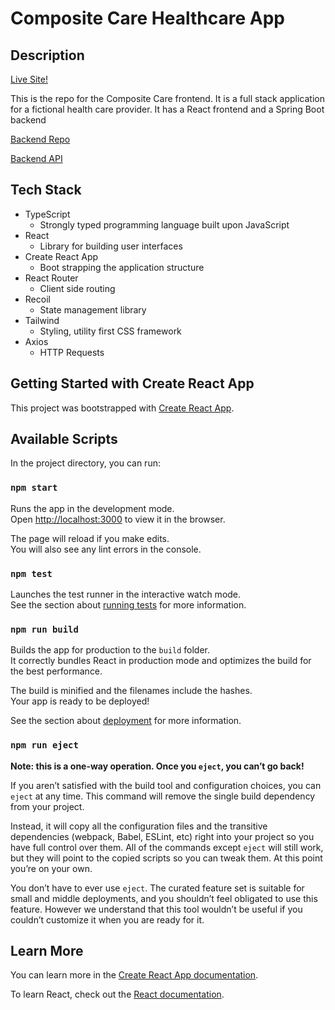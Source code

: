 # Composite Care Healthcare App

## Description

[Live Site!](http://composite-care.s3-website-us-west-1.amazonaws.com/)

This is the repo for the Composite Care frontend. It is a full stack application for a fictional health care provider. It has a React frontend and a Spring Boot backend

[Backend Repo](https://github.com/221114-Java-React/P3-Backend)

[Backend API](http://compositecare-env.eba-hcsyxnmg.us-west-1.elasticbeanstalk.com/swagger-ui/index.html#/)

## Tech Stack

- TypeScript
  - Strongly typed programming language built upon JavaScript
- React
  - Library for building user interfaces
- Create React App
  - Boot strapping the application structure
- React Router
  - Client side routing
- Recoil
  - State management library
- Tailwind
  - Styling, utility first CSS framework
- Axios
  - HTTP Requests

## Getting Started with Create React App

This project was bootstrapped with [Create React App](https://github.com/facebook/create-react-app).

## Available Scripts

In the project directory, you can run:

### `npm start`

Runs the app in the development mode.\
Open [http://localhost:3000](http://localhost:3000) to view it in the browser.

The page will reload if you make edits.\
You will also see any lint errors in the console.

### `npm test`

Launches the test runner in the interactive watch mode.\
See the section about [running tests](https://facebook.github.io/create-react-app/docs/running-tests) for more information.

### `npm run build`

Builds the app for production to the `build` folder.\
It correctly bundles React in production mode and optimizes the build for the best performance.

The build is minified and the filenames include the hashes.\
Your app is ready to be deployed!

See the section about [deployment](https://facebook.github.io/create-react-app/docs/deployment) for more information.

### `npm run eject`

**Note: this is a one-way operation. Once you `eject`, you can’t go back!**

If you aren’t satisfied with the build tool and configuration choices, you can `eject` at any time. This command will remove the single build dependency from your project.

Instead, it will copy all the configuration files and the transitive dependencies (webpack, Babel, ESLint, etc) right into your project so you have full control over them. All of the commands except `eject` will still work, but they will point to the copied scripts so you can tweak them. At this point you’re on your own.

You don’t have to ever use `eject`. The curated feature set is suitable for small and middle deployments, and you shouldn’t feel obligated to use this feature. However we understand that this tool wouldn’t be useful if you couldn’t customize it when you are ready for it.

## Learn More

You can learn more in the [Create React App documentation](https://facebook.github.io/create-react-app/docs/getting-started).

To learn React, check out the [React documentation](https://reactjs.org/).
